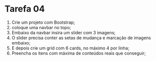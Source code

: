 # Tarefa 04
1. Crie um projeto com Bootstrap;
2. coloque uma navbar no topo;
3. Embaixo da navbar insira um slider com 3 imagens;
4. O slider precisa conter as setas de mudança e marcação de imagens embaixo;
5. E depois crie um grid com 6 cards, no máximo 4 por linha;
6. Preencha os itens com máxima de conteúdos reais que conseguir;
